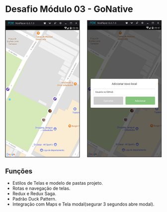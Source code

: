 # Desafio Módulo 03 - GoNative

![imagem com a tela do sistema](https://github.com/fabioindaiatuba/gonative-desafio-03/raw/master/snapshots/tela1.png)

## Funções

* Estilos de Telas e modelo de pastas projeto.
* Rotas e navegação de telas.
* Redux e Redux Saga.
* Padrão Duck Pattern.
* Integração com Maps e Tela modal(segurar 3 segundos abre modal).
